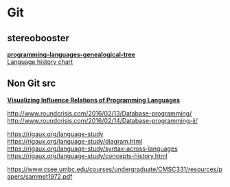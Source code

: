 # Git                      
## stereobooster                  
**[programming-languages-genealogical-tree](https://github.com/stereobooster/programming-languages-genealogical-tree)**                           
[Language history chart](https://github.com/stereobooster/programming-languages-genealogical-tree/blob/gh-pages/NOTE7.md)                         

## Non Git src                   
**[Visualizing Influence Relations of Programming Languages](https://exploring-data.com/info/programming-languages-influence-network/)**                    

http://www.roundcrisis.com/2016/02/13/Database-programming/              
http://www.roundcrisis.com/2016/02/14/Database-programming-ii/                

https://rigaux.org/language-study                 
https://rigaux.org/language-study/diagram.html             
https://rigaux.org/language-study/syntax-across-languages                 
https://rigaux.org/language-study/concepts-history.html                  

https://www.csee.umbc.edu/courses/undergraduate/CMSC331/resources/papers/sammet1972.pdf                     
